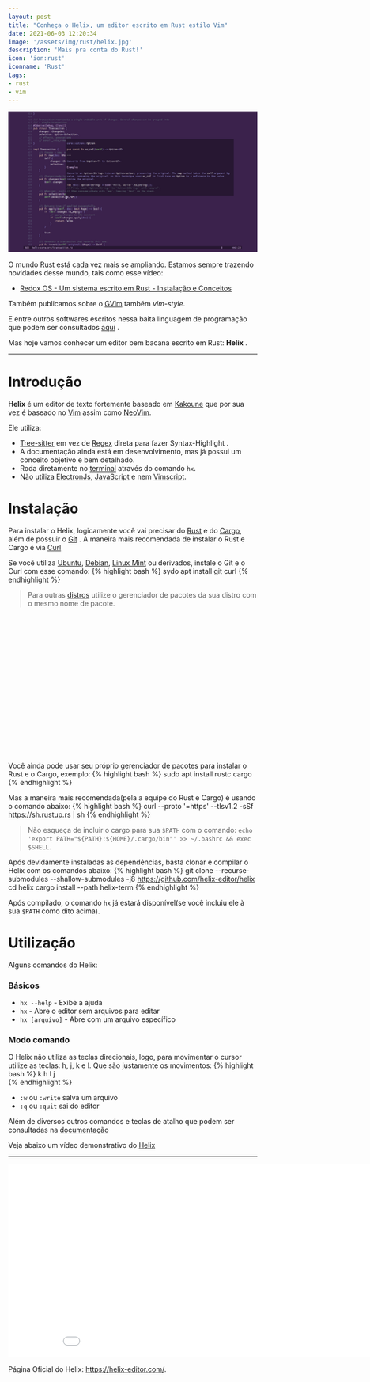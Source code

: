 ```yaml
---
layout: post
title: "Conheça o Helix, um editor escrito em Rust estilo Vim"
date: 2021-06-03 12:20:34
image: '/assets/img/rust/helix.jpg'
description: 'Mais pra conta do Rust!'
icon: 'ion:rust'
iconname: 'Rust'
tags:
- rust
- vim
---
```


![Conheça o Helix, um editor escrito em Rust estilo Vim](/assets/img/rust/helix.jpg)

O mundo [Rust](https://terminalroot.com.br/tags#rust) está cada vez mais se ampliando. Estamos sempre trazendo novidades desse mundo, tais como esse vídeo:
+ [Redox OS - Um sistema escrito em Rust - Instalação e Conceitos](https://www.youtube.com/watch?v=7yZb3HLU1tU)

Também publicamos sobre o [GVim](https://terminalroot.com.br/2021/04/gnvim-um-neovim-grafico-escrito-em-rust.html) também *vim-style*.

E entre outros softwares escritos nessa baita linguagem de programação que podem ser consultados [aqui](https://terminalroot.com.br/tags#rust) .

Mas hoje vamos conhecer um editor bem bacana escrito em Rust: **Helix** .

---

# Introdução
**Helix** é um editor de texto fortemente baseado em [Kakoune](https://kakoune.org/) que por sua vez é baseado no [Vim](https://terminalroot.com.br/vim) assim como [NeoVim](https://terminalroot.com.br/tags/#neovim).

Ele utiliza:
+ [Tree-sitter](https://github.com/tree-sitter/tree-sitter) em vez de [Regex](https://terminalroot.com.br/regex) direta para fazer Syntax-Highlight .
+ A documentação ainda está em desenvolvimento, mas já possui um conceito objetivo e bem detalhado.
+ Roda diretamente no [terminal](http://terminalroot.com.br/tags/#terminal) através do comando `hx`.
+ Não utiliza [ElectronJs](https://terminalroot.com.br/2019/11/conheca-e-instale-o-veonim-um-editor-baseado-no-vim-e-neovim.html), [JavaScript](https://terminalroot.com.br/2021/05/instale-o-vieb-um-navegador-minimalista-estilo-vim.html) e nem [Vimscript](https://terminalroot.com.br/vim).

# Instalação
Para instalar o Helix, logicamente você vai precisar do [Rust](https://www.rust-lang.org/) e do [Cargo](https://doc.rust-lang.org/cargo/index.html), além de possuir o [Git](https://terminalroot.com.br/git) . A maneira mais recomendada de instalar o Rust e Cargo é via [Curl](https://terminalroot.com.br/2019/10/12-dicas-para-voce-usar-o-comando-curl-como-um-ninja.html)

Se você utiliza [Ubuntu](https://cse.google.com.br/cse/publicurl?cx=004473188612396442360:qs2ekmnkweq&q=ubuntu), [Debian](https://terminalroot.com.br/tags#debian), [Linux Mint](https://terminalroot.com.br/tags#mint) ou derivados, instale o Git e o Curl com esse comando:
{% highlight bash %}
sydo apt install git curl
{% endhighlight %}
> Para outras [distros](https://terminalroot.com.br/tags#distros) utilize o gerenciador de pacotes da sua distro com o mesmo nome de pacote.

<!-- QUADRADO -->
<script async src="//pagead2.googlesyndication.com/pagead/js/adsbygoogle.js"></script>
<ins class="adsbygoogle"
style="display:inline-block;width:336px;height:280px"
data-ad-client="ca-pub-2838251107855362"
data-ad-slot="5351066970"></ins>
<script>
(adsbygoogle = window.adsbygoogle || []).push({});
</script>

Você ainda pode usar seu próprio gerenciador de pacotes para instalar o Rust e o Cargo, exemplo:
{% highlight bash %}
sudo apt install rustc cargo
{% endhighlight %}

Mas a maneira mais recomendada(pela a equipe do Rust e Cargo) é usando o comando abaixo:
{% highlight bash %}
curl --proto '=https' --tlsv1.2 -sSf https://sh.rustup.rs | sh
{% endhighlight %}
> Não esqueça de incluir o cargo para sua `$PATH` com o comando: `echo 'export PATH="${PATH}:${HOME}/.cargo/bin"' >> ~/.bashrc && exec $SHELL`.

Após devidamente instaladas as dependências, basta clonar e compilar o Helix com os comandos abaixo:
{% highlight bash %}
git clone --recurse-submodules --shallow-submodules -j8 https://github.com/helix-editor/helix
cd helix
cargo install --path helix-term
{% endhighlight %}

Após compilado, o comando `hx` já estará disponível(se você incluiu ele à sua `$PATH` como dito acima).

# Utilização
Alguns comandos do Helix:

### Básicos
+ `hx --help` - Exibe a ajuda
+ `hx` - Abre o editor sem arquivos para editar
+ `hx [arquivo]` - Abre com um arquivo específico

### Modo comando
O Helix não utiliza as teclas direcionais, logo, para movimentar o cursor utilize as teclas: h, j, k e l. Que são justamente os movimentos:
{% highlight bash %}
  k
h   l
  j  
{% endhighlight %}

+ `:w` ou `:write` salva um arquivo
+ `:q` ou `:quit` sai do editor

Além de diversos outros comandos e teclas de atalho que podem ser consultadas na [documentação](https://docs.helix-editor.com/keymap.html)

Veja abaixo um vídeo demonstrativo do [Helix](https://helix-editor.com/)

<!-- RETANGULO LARGO 2 -->
<script async src="//pagead2.googlesyndication.com/pagead/js/adsbygoogle.js"></script>
<ins class="adsbygoogle"
style="display:block; text-align:center;"
data-ad-layout="in-article"
data-ad-format="fluid"
data-ad-client="ca-pub-2838251107855362"
data-ad-slot="8549252987"></ins>
<script>
(adsbygoogle = window.adsbygoogle || []).push({});
</script>

---

<iframe style="background: transparent; border:none;" width="910" height="390" src="/assets/img/rust/helix.mp4" frameborder="-1" allowfullscreen></iframe>

Página Oficial do Helix: <https://helix-editor.com/>.


